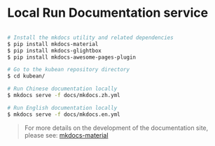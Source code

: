 # Local Run Documentation service

``` bash

# Install the mkdocs utility and related dependencies
$ pip install mkdocs-material
$ pip install mkdocs-glightbox
$ pip install mkdocs-awesome-pages-plugin

# Go to the kubean repository directory
$ cd kubean/

# Run Chinese documentation locally
$ mkdocs serve -f docs/mkdocs.zh.yml

# Run English documentation locally
$ mkdocs serve -f docs/mkdocs.en.yml

```

> For more details on the development of the documentation site, please see: [mkdocs-material](https://squidfunk.github.io/mkdocs-material/)
